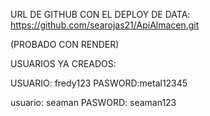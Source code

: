 URL DE GITHUB CON EL DEPLOY DE DATA: https://github.com/searojas21/ApiAlmacen.git

(PROBADO CON RENDER)

USUARIOS YA CREADOS:

USUARIO: fredy123 PASWORD:metal12345

usuario: seaman PASWORD: seaman123
